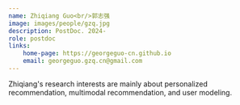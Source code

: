 ```yaml
--- 
name: Zhiqiang Guo<br/>郭志强
image: images/people/gzq.jpg   
description: PostDoc. 2024-   
role: postdoc  
links:  
    home-page: https://georgeguo-cn.github.io
    email: georgeguo.gzq.cn@gmail.com  
--- 
```


Zhiqiang's research interests are mainly about personalized recommendation, multimodal recommendation, and user modeling.